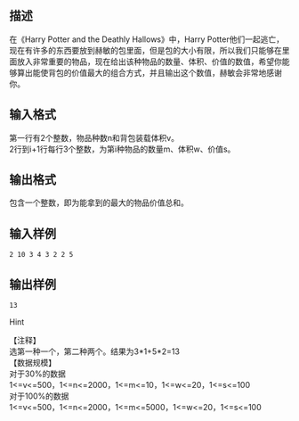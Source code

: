 ## 描述

在《Harry Potter and the Deathly Hallows》中，Harry Potter他们一起逃亡，现在有许多的东西要放到赫敏的包里面，但是包的大小有限，所以我们只能够在里面放入非常重要的物品，现在给出该种物品的数量、体积、价值的数值，希望你能够算出能使背包的价值最大的组合方式，并且输出这个数值，赫敏会非常地感谢你。<br />

## 输入格式

第一行有2个整数，物品种数n和背包装载体积v。<br /> 2行到i+1行每行3个整数，为第i种物品的数量m、体积w、价值s。<br />

## 输出格式

包含一个整数，即为能拿到的最大的物品价值总和。

## 输入样例

```plaintext
2 10 3 4 3 2 2 5
```

## 输出样例

```plaintext
13
```

Hint

<p> 【注释】<br /> 选第一种一个，第二种两个。结果为3*1+5*2=13<br /> 【数据规模】<br /> 对于30%的数据<br /> 1<=v<=500，1<=n<=2000，1<=m<=10，1<=w<=20，1<=s<=100<br /> 对于100%的数据<br /> 1<=v<=500，1<=n<=2000，1<=m<=5000，1<=w<=20，1<=s<=100 </p> <p> <br /> </p>



 

